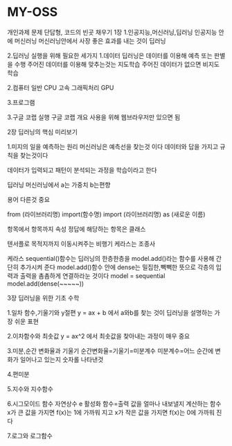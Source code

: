 # MY-OSS
개인과제 
문제 단답형, 코드의 빈곳 채우기
1장 
1.인공지능,머신러닝,딥러닝
인공지능 안에 머신러닝 머신러닝안에서 사장 좋은 효과를 내는 것이 딥러닝

2.딥러닝 실행을 위해 필요한 세가지
1.데이터
딥러닝은 데이터를 이용해 예측 또는 판별을 수행
주어진 데이터를 이용해 맞추는것는 지도학습
주어진 데이터가 없으면 비지도 학습

2.컴퓨터
일반 CPU 
고속 그래픽처리 GPU 

3.프로그램

3.구글 코랩 실행
구글 코랩 개요
사용을 위해 웹브라우저만 있으면 됨




2장 딥러닝의 핵심 미리보기

1.미지의 일을 예측하는 원리
머신러닝은 예측선을 찾는것 이다
데이터와 답을 가지고 규칙을 찾는것이다

데이터가 입력되고 패턴이 분석되는 과정을 학습이라고 한다

딥러닝 머신러닝에서 a는 가중치 b는편향

용어 다른것 중요

from (라이브러리명) import(함수명)
import (라이브러리명) as (새로운 이름)

항목에서 항목까지 속성
정답에 해당하는 항목은 클래스

텐서플로 목적지까지 이동시켜주는 비행기
케라스는 조종사

케라스 sequential()함수는 딥러닝의 한층한층을 model.add()라는 함수를 사용해 간단히 추가시켜 준다
model.add()함수 안에 dense는 밀집한,빽빽한 뜻으로 각층의 입력과 출력을 촘촘하게 연결하라눈 것이다
model = sequential
model.add(dense(~~~~~))


3장 딥러닝을 위한 기초 수학

1.일차 함수,기울기와 y절편
y = ax + b 에서 a와b를 찾는 것이 딥러닝을 설명하는 가장 쉬운 표현

2.이차함수와 최솟값
y = ax^2 에서 최솟값을 찾아내는 과정이 매우 중요

3.미분,순간 변화율과 기울기
순간변화율=기울기=미분계수
미분계수=어느 순간에 변화가 일어나고 있는지 숫자롤 나타낸것

4.편미분

5.지수와 지수함수

6.시그모이드 함수
자연상수 e
활성화 함수=출력 값을 얼마나 내보낼지 계산하는 함수
x가 큰 값을 가지면 f(x)는 1에 가까워 지고
x가 작은 값을 가지면 f(x)는 0에 가까워 진다


7.로그와 로그함수
